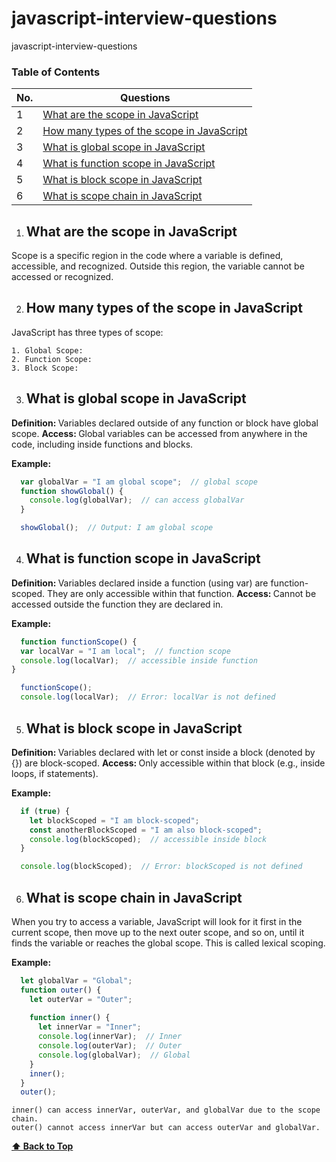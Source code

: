 # javascript-interview-questions
javascript-interview-questions

### Table of Contents
<!-- TOC_START -->
| No. | Questions |
| --- | --------- |
| 1 | [What are the scope in JavaScript](#what-are-the-possible-ways-to-create-objects-in-javascript) |
| 2 | [How many types of the scope in JavaScript](#How-many-types-of-the-scope-in-JavaScript) |
| 3 | [What is global scope in JavaScript](#What-is-global-scope-in-JavaScript) |
| 4 | [What is function scope in JavaScript](#What-is-function-scope-in-JavaScript) |
| 5 | [What is block scope in JavaScript](#What-is-block-scope-in-JavaScript) |
| 6 | [What is scope chain in JavaScript](#What-is-scope-chain-in-JavaScript) |


<!-- TOC_END -->


<!-- QUESTIONS_START -->
1. ## What are the scope in JavaScript

  Scope is a specific region in the code where a variable is defined, accessible, and recognized. Outside this region, the variable cannot be accessed or recognized.

2. ## How many types of the scope in JavaScript

  JavaScript has three types of scope:

    1. Global Scope:
    2. Function Scope:
    3. Block Scope:

3. ## What is global scope in JavaScript
  <b>Definition: </b>Variables declared outside of any function or block have global scope.
  <b>Access: </b> Global variables can be accessed from anywhere in the code, including inside functions and blocks.
  
  <b>Example: </b>
  ```javascript
    var globalVar = "I am global scope";  // global scope
    function showGlobal() {
      console.log(globalVar);  // can access globalVar
    }

    showGlobal();  // Output: I am global scope
  ```

4. ## What is function scope in JavaScript
  <b>Definition: </b>Variables declared inside a function (using var) are function-scoped. They are only accessible within that function.
  <b>Access: </b> Cannot be accessed outside the function they are declared in.
  
  <b>Example: </b>
  ```javascript
    function functionScope() {
    var localVar = "I am local";  // function scope
    console.log(localVar);  // accessible inside function
  }

    functionScope();
    console.log(localVar);  // Error: localVar is not defined
  ```

5. ## What is block scope in JavaScript
  <b>Definition: </b>Variables declared with let or const inside a block (denoted by {}) are block-scoped.
  <b>Access: </b> Only accessible within that block (e.g., inside loops, if statements).
  
  <b>Example: </b>
  ```javascript
    if (true) {
      let blockScoped = "I am block-scoped";
      const anotherBlockScoped = "I am also block-scoped";
      console.log(blockScoped);  // accessible inside block
    }

    console.log(blockScoped);  // Error: blockScoped is not defined
  ```

6. ## What is scope chain in JavaScript
  When you try to access a variable, JavaScript will look for it first in the current scope, then move up to the next outer scope, and so on, until it finds the variable or reaches the global scope. This is called lexical scoping.
  
  <b>Example: </b>
  ```javascript
    let globalVar = "Global";
    function outer() {
      let outerVar = "Outer";
      
      function inner() {
        let innerVar = "Inner";
        console.log(innerVar);  // Inner
        console.log(outerVar);  // Outer
        console.log(globalVar);  // Global
      }
      inner();
    }
    outer();
  ```
    inner() can access innerVar, outerVar, and globalVar due to the scope chain.
    outer() cannot access innerVar but can access outerVar and globalVar.

   **[⬆ Back to Top](#table-of-contents)**